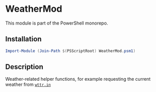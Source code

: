 # WeatherMod

This module is part of the PowerShell monorepo.

## Installation

```powershell
Import-Module (Join-Path $(PSScriptRoot) WeatherMod.psm1)
```

## Description

Weather-related helper functions, for example requesting the current weather from [`wttr.in`](https://wttr.in)
